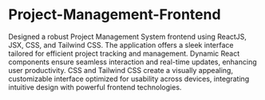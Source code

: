 # Project-Management-Frontend
 Designed a robust Project Management System frontend using ReactJS, JSX, CSS, and Tailwind CSS. The application offers a sleek interface tailored for efficient project tracking and management. Dynamic React components ensure seamless interaction and real-time updates, enhancing user productivity. CSS and Tailwind CSS create a visually appealing, customizable interface optimized for usability across devices, integrating intuitive design with powerful frontend technologies.

